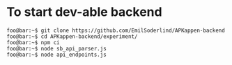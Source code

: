 # To start dev-able backend

```console
foo@bar:~$ git clone https://github.com/EmilSoderlind/APKappen-backend
foo@bar:~$ cd APKappen-backend/experiment/
foo@bar:~$ npm ci
foo@bar:~$ node sb_api_parser.js
foo@bar:~$ node api_endpoints.js 
```